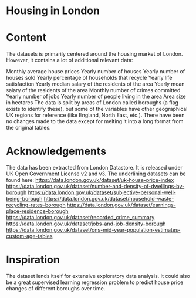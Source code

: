 # Housing in London
# Content
The datasets is primarily centered around the housing market of London. However, it contains a lot of additional relevant data:

Monthly average house prices
Yearly number of houses
Yearly number of houses sold
Yearly percentage of households that recycle
Yearly life satisfaction
Yearly median salary of the residents of the area
Yearly mean salary of the residents of the area
Monthly number of crimes committed
Yearly number of jobs
Yearly number of people living in the area
Area size in hectares
The data is split by areas of London called boroughs (a flag exists to identify these), but some of the variables have other geographical UK regions for reference (like England, North East, etc.). There have been no changes made to the data except for melting it into a long format from the original tables.

# Acknowledgements
The data has been extracted from London Datastore. It is released under UK Open Government License v2 and v3. The underlining datasets can be found here:
https://data.london.gov.uk/dataset/uk-house-price-index
https://data.london.gov.uk/dataset/number-and-density-of-dwellings-by-borough
https://data.london.gov.uk/dataset/subjective-personal-well-being-borough
https://data.london.gov.uk/dataset/household-waste-recycling-rates-borough
https://data.london.gov.uk/dataset/earnings-place-residence-borough
https://data.london.gov.uk/dataset/recorded_crime_summary
https://data.london.gov.uk/dataset/jobs-and-job-density-borough
https://data.london.gov.uk/dataset/ons-mid-year-population-estimates-custom-age-tables


# Inspiration
The dataset lends itself for extensive exploratory data analysis. It could also be a great supervised learning regression problem to predict house price changes of different boroughs over time.
